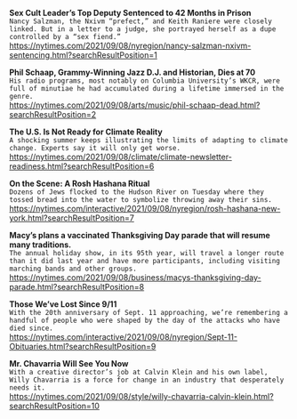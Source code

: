 **Sex Cult Leader’s Top Deputy Sentenced to 42 Months in Prison**\
`Nancy Salzman, the Nxivm “prefect,” and Keith Raniere were closely linked. But in a letter to a judge, she portrayed herself as a dupe controlled by a “sex fiend.”`\
https://nytimes.com/2021/09/08/nyregion/nancy-salzman-nxivm-sentencing.html?searchResultPosition=1

**Phil Schaap, Grammy-Winning Jazz D.J. and Historian, Dies at 70**\
`His radio programs, most notably on Columbia University’s WKCR, were full of minutiae he had accumulated during a lifetime immersed in the genre.`\
https://nytimes.com/2021/09/08/arts/music/phil-schaap-dead.html?searchResultPosition=2

**The U.S. Is Not Ready for Climate Reality**\
`A shocking summer keeps illustrating the limits of adapting to climate change. Experts say it will only get worse.`\
https://nytimes.com/2021/09/08/climate/climate-newsletter-readiness.html?searchResultPosition=6

**On the Scene: A Rosh Hashana Ritual**\
`Dozens of Jews flocked to the Hudson River on Tuesday where they tossed bread into the water to symbolize throwing away their sins. `\
https://nytimes.com/interactive/2021/09/08/nyregion/rosh-hashana-new-york.html?searchResultPosition=7

**Macy’s plans a vaccinated Thanksgiving Day parade that will resume many traditions.**\
`The annual holiday show, in its 95th year, will travel a longer route than it did last year and have more participants, including visiting marching bands and other groups.`\
https://nytimes.com/2021/09/08/business/macys-thanksgiving-day-parade.html?searchResultPosition=8

**Those We’ve Lost Since 9/11**\
`With the 20th anniversary of Sept. 11 approaching, we’re remembering a handful of people who were shaped by the day of the attacks who have died since.`\
https://nytimes.com/interactive/2021/09/08/nyregion/Sept-11-Obituaries.html?searchResultPosition=9

**Mr. Chavarria Will See You Now**\
`With a creative director’s job at Calvin Klein and his own label, Willy Chavarria is a force for change in an industry that desperately needs it.`\
https://nytimes.com/2021/09/08/style/willy-chavarria-calvin-klein.html?searchResultPosition=10

